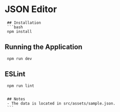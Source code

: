 # JSON Editor

     ## Installation
     ```bash
     npm install

## Running the Application

     npm run dev

## ESLint

     npm run lint
     

     ## Notes
     - The data is located in src/assets/sample.json.
     ```

